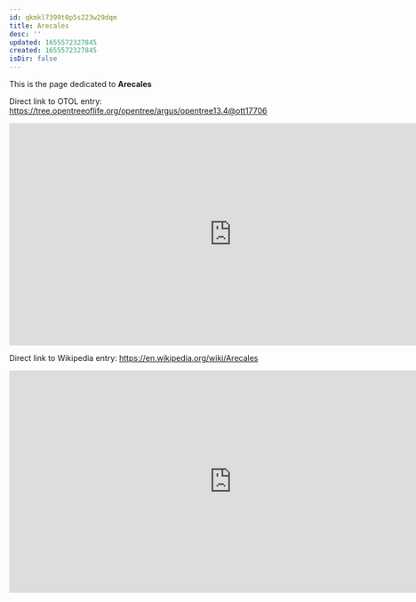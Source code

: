 ```yaml
---
id: qkmkl7399t0p5s223w29dqm
title: Arecales
desc: ''
updated: 1655572327845
created: 1655572327845
isDir: false
---
```

This is the page dedicated to **Arecales**


Direct link to OTOL entry: https://tree.opentreeoflife.org/opentree/argus/opentree13.4@ott17706



<html>
    <body>
    <iframe src="https://tree.opentreeoflife.org/opentree/argus/opentree13.4@ott17706"
    width="800" height="400" frameborder="0" allowfullscreen> </iframe>
    </body>
</html>
    


Direct link to Wikipedia entry: https://en.wikipedia.org/wiki/Arecales



<html>
    <body>
    <iframe src="https://en.wikipedia.org/wiki/Arecales"
    width="800" height="400" frameborder="0" allowfullscreen> </iframe>
    </body>
</html>
    
